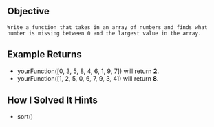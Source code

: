 ## Objective

    Write a function that takes in an array of numbers and finds what number is missing between 0 and the largest value in the array.

## Example Returns

- yourFunction([0, 3, 5, 8, 4, 6, 1, 9, 7]) will return **2**.
- yourFunction([1, 2, 5, 0, 6, 7, 9, 3, 4]) will return **8**.

## How I Solved It Hints

- sort()

